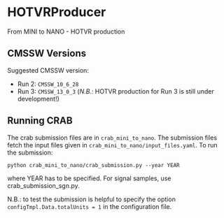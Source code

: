 # HOTVRProducer
From MINI to NANO - HOTVR production

## CMSSW Versions
Suggested CMSSW version:
* Run 2: `CMSSW_10_6_28`
* Run 3: `CMSSW_13_0_3` (*N.B.:* HOTVR production for Run 3 is still under development!)

## Running CRAB 
The crab submission files are in `crab_mini_to_nano`. The submission files fetch the input files given in `crab_mini_to_nano/input_files.yaml`.
To run the submission:

```
python crab_mini_to_nano/crab_submission.py --year YEAR
```
where YEAR has to be specified. 
For signal samples, use crab_submission_sgn.py. 

N.B.: to test the submission is helpful to specify the option `configTmpl.Data.totalUnits = 1` in the configuration file.
